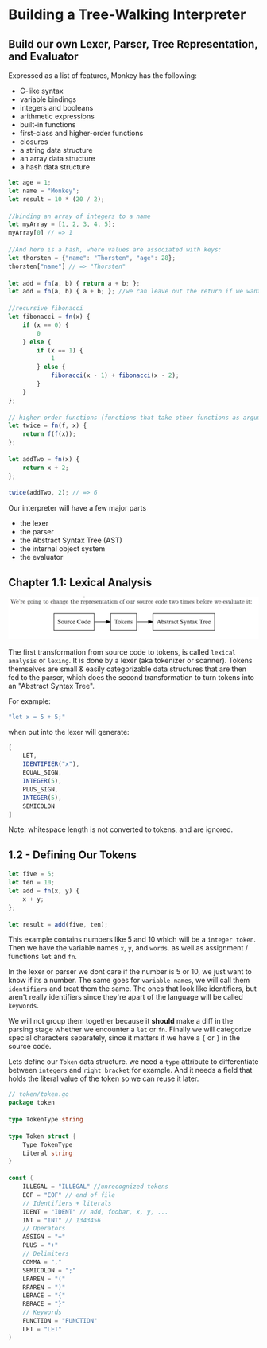 # Building a Tree-Walking Interpreter

## Build our own Lexer, Parser, Tree Representation, and Evaluator

Expressed as a list of features, Monkey has the following:
- C-like syntax
- variable bindings
- integers and booleans
- arithmetic expressions
- built-in functions
- first-class and higher-order functions
- closures
- a string data structure
- an array data structure
- a hash data structure

```js
let age = 1;
let name = "Monkey";
let result = 10 * (20 / 2);

//binding an array of integers to a name
let myArray = [1, 2, 3, 4, 5];
myArray[0] // => 1

//And here is a hash, where values are associated with keys:
let thorsten = {"name": "Thorsten", "age": 28};
thorsten["name"] // => "Thorsten"

let add = fn(a, b) { return a + b; };
let add = fn(a, b) { a + b; }; //we can leave out the return if we want to

//recursive fibonacci
let fibonacci = fn(x) {
    if (x == 0) {
        0
    } else {
        if (x == 1) {
            1
        } else {
            fibonacci(x - 1) + fibonacci(x - 2);
        }
    }
};

// higher order functions (functions that take other functions as arguments)
let twice = fn(f, x) {
    return f(f(x));
};

let addTwo = fn(x) {
    return x + 2;
};

twice(addTwo, 2); // => 6
```

Our interpreter will have a few major parts
- the lexer
- the parser
- the Abstract Syntax Tree (AST)
- the internal object system
- the evaluator

## Chapter 1.1: Lexical Analysis

![alt text](fig1.png)

The first transformation from source code to tokens, is called `lexical analysis` or `lexing`. It is done by a lexer (aka tokenizer or scanner). Tokens themselves are small & easily categorizable data structures that are then fed to the parser, which does the second transformation to turn tokens into an "Abstract Syntax Tree".

For example: 

```js
"let x = 5 + 5;" 
```
when put into the lexer will generate:
```js
[
    LET,
    IDENTIFIER("x"),
    EQUAL_SIGN,
    INTEGER(5),
    PLUS_SIGN,
    INTEGER(5),
    SEMICOLON
]
```

Note: whitespace length is not converted to tokens, and are ignored. 

## 1.2 - Defining Our Tokens

```js
let five = 5;
let ten = 10;
let add = fn(x, y) {
    x + y;
};

let result = add(five, ten);
```
This example contains numbers like 5 and 10 which will be a `integer token`. Then we have the variable names `x`, `y`, and `words`. as well as assignment / functions `let` and `fn`. 

In the lexer or parser we dont care if the number is 5 or 10, we just want to know if its a number. The same goes for `variable names`, we will call them `identifiers` and treat them the same. The ones that look like identifiers, but aren't really identifiers since they're apart of the language will be called `keywords`. 

We will not group them together because it **should** make a diff in the parsing stage whether we encounter a `let` or `fn`. Finally we will categorize special characters separately, since it matters if we have a `{` or `}` in the source code. 

Lets define our `Token` data structure. we need a `type` attribute to differentiate between `integers` and `right bracket` for example. And it needs a field that holds the literal value of the token so we can reuse it later. 

```go
// token/token.go
package token

type TokenType string

type Token struct {
    Type TokenType
    Literal string
}

const (
    ILLEGAL = "ILLEGAL" //unrecognized tokens
    EOF = "EOF" // end of file
    // Identifiers + literals
    IDENT = "IDENT" // add, foobar, x, y, ...
    INT = "INT" // 1343456
    // Operators
    ASSIGN = "="
    PLUS = "+"
    // Delimiters
    COMMA = ","
    SEMICOLON = ";"
    LPAREN = "("
    RPAREN = ")"
    LBRACE = "{"
    RBRACE = "}"
    // Keywords
    FUNCTION = "FUNCTION"
    LET = "LET"
)
```
